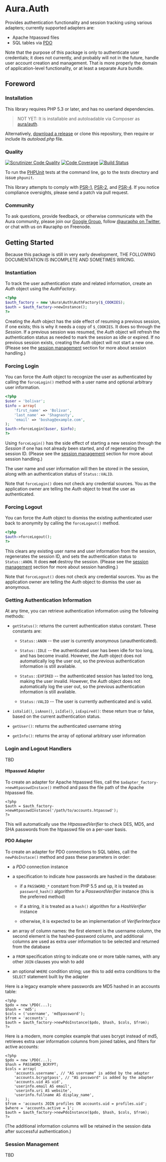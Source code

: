 # Aura.Auth

Provides authentication functionality and session tracking using various adapters; currently supported adapters are:

- Apache htpasswd files
- SQL tables via [PDO](http://php.net/pdo)

Note that the purpose of this package is only to authenticate user credentials; it does not currently, and probably will not in the future, handle user account creation and management. That is more properly the domain of application-level functionality, or at least a separate Aura bundle.

## Foreword

### Installation

This library requires PHP 5.3 or later, and has no userland dependencies.

> NOT YET: It is installable and autoloadable via Composer as [aura/auth](https://packagist.org/packages/aura/auth).

Alternatively, [download a release](https://github.com/auraphp/Aura.Auth/releases) or clone this repository, then require or include its _autoload.php_ file.

### Quality

[![Scrutinizer Code Quality](https://scrutinizer-ci.com/g/auraphp/Aura.Auth/badges/quality-score.png?b=develop-2)](https://scrutinizer-ci.com/g/auraphp/Aura.Auth/?branch=develop-2)
[![Code Coverage](https://scrutinizer-ci.com/g/auraphp/Aura.Auth/badges/coverage.png?b=develop-2)](https://scrutinizer-ci.com/g/auraphp/Aura.Auth/?branch=develop-2)
[![Build Status](https://travis-ci.org/auraphp/Aura.Auth.png?branch=develop-2)](https://travis-ci.org/auraphp/Aura.Auth)

To run the [PHPUnit][] tests at the command line, go to the _tests_ directory and issue `phpunit`.

This library attempts to comply with [PSR-1][], [PSR-2][], and [PSR-4][]. If
you notice compliance oversights, please send a patch via pull request.

[PHPUnit]: http://phpunit.de/manual/
[PSR-1]: https://github.com/php-fig/fig-standards/blob/master/accepted/PSR-1-basic-coding-standard.md
[PSR-2]: https://github.com/php-fig/fig-standards/blob/master/accepted/PSR-2-coding-style-guide.md
[PSR-4]: https://github.com/php-fig/fig-standards/blob/master/accepted/PSR-4-autoloader.md


### Community

To ask questions, provide feedback, or otherwise communicate with the Aura community, please join our [Google Group](http://groups.google.com/group/auraphp), follow [@auraphp on Twitter](http://twitter.com/auraphp), or chat with us on #auraphp on Freenode.


## Getting Started

Because this package is still in very early development, THE FOLLOWING DOCUMENTATION IS INCOMPLETE AND SOMETIMES WRONG.

### Instantiation

To track the user authentication state and related information, create an _Auth_ object using the _AuthFactory_.

```php
<?php
$auth_factory = new \Aura\Auth\AuthFactory($_COOKIES);
$auth = $auth_factory->newInstance();
?>
```

Creating the _Auth_ object has the side effect of resuming a previous session, if one exists; this is why it needs a copy of `$_COOKIES`. It does so through the _Session_. If a previous session was resumed, the _Auth_ object will refresh the authentication status as needed to mark the session as idle or expired. If no previous session exists, creating the _Auth_ object will not start a new one. (Please see the [session management](#session-management) section for more about session handling.)

### Forcing Login

You can force the _Auth_ object to recognize the user as authenticated by calling the `forceLogin()` method with a user name and optional arbitrary user information.

```php
<?php
$user = 'bolivar';
$info = array(
    'first_name' => 'Bolivar',
    'last_name' => 'Shagnasty',
    'email' => 'boshag@example.com',
);
$auth->forceLogin($user, $info);
?>
```

Using `forceLogin()` has the side effect of starting a new session through the _Session_ if one has not already been started, and of regenerating the session ID. (Please see the [session management](#session-management) section for more about session handling.)

The user name and user information will then be stored in the session, along with an authentication status of `Status::VALID`.

Note that `forceLogin()` does not check any credential sources. You as the application owner are telling the _Auth_ object to treat the user as authenticated.

### Forcing Logout

You can force the _Auth_ object to dismiss the existing authenticated user back to anonymity by calling the `forceLogout()` method.

```php
<?php
$auth->forceLogout();
?>
```
This clears any existing user name and user information from the session, regenerates the session ID, and sets the authentication status to `Status::ANON`. It does **not** destroy the session. (Please see the [session management](#session-management) section for more about session handling.)

Note that `forceLogout()` does not check any credential sources. You as the application owner are telling the _Auth_ object to dismiss the user as anonymous.

### Getting Authentication Information

At any time, you can retrieve authentication information using the following methods:

- `getStatus()`: returns the current authentication status constant. These constants are:

    - `Status::ANON` -- the user is currently anonymous (unauthenticated).

    - `Status::IDLE` -- the authenticated user has been idle for too long, and has become invalid. However, the _Auth_ object does not automatically log the user out, so the previous authentication information is still available.

    - `Status::EXPIRED` -- the authenticated session has lasted too long, making the user invalid. However, the _Auth_ object does not automatically log the user out, so the previous authentication information is still available.

    - `Status::VALID` -- The user is currently authenticated and is valid.

- `isValid()`, `isAnon()`, `isIdle()`, `isExpired()`: these return true or false, based on the current authentication status.

- `getUser()`: returns the authenticated username string

- `getInfo()`: returns the array of optional arbitrary user information


### Login and Logout Handlers

TBD

#### Htpasswd Adapter

To create an adapter for Apache htpasswd files, call the `$adapter_factory->newHtpasswdInstace()` method and pass the file path of the Apache htpasswd file.

```
<?php
$auth = $auth_factory->newHtpasswdInstance('/path/to/accounts.htpasswd');
?>
```

This will automatically use the _HtpasswdVerifier_ to check DES, MD5, and SHA passwords from the htpasswd file on a per-user basis.


#### PDO Adapter

To create an adapter for PDO connections to SQL tables, call the `newPdoInstace()` method and pass these parameters in order:

- a _PDO_ connection instance

- a specification to indicate how passwords are hashed in the database:

    - if a `PASSWORD_*` constant from PHP 5.5 and up, it is treated as `password_hash()` algorithm for a _PasswordVerifier_ instance (this is the preferred method)

    - if a string, it is treated as a `hash()` algorithm for a _HashVerifier_ instance

    - otherwise, it is expected to be an implementation of _VerifierInterface_

- an array of column names: the first element is the username column, the second element is the hashed-password column, and additional columns are used as extra user information to be selected and returned from the database

- a `FROM` specification string to indicate one or more table names, with any other `JOIN` clauses you wish to add

- an optional `WHERE` condition string; use this to add extra conditions to the `SELECT` statement built by the adapter

Here is a legacy example where passwords are MD5 hashed in an accounts table:

```
<?php
$pdo = new \PDO(...);
$hash = 'md5';
$cols = ('username', 'md5password');
$from = 'accounts';
$auth = $auth_factory->newPdoInstance($pdo, $hash, $cols, $from);
?>
```

Here is a modern, more complex example that uses bcrypt instead of md5, retrieves extra user information columns from joined tables, and filters for active accounts:

```
<?php
$pdo = new \PDO(...);
$hash = PASSWORD_BCRYPT;
$cols = array(
    'accounts.username', // "AS username" is added by the adapter
    'accounts.bcryptpass', // "AS password" is added by the adapter
    'accounts.uid AS uid',
    'userinfo.email AS email',
    'userinfo.uri AS website',
    'userinfo.fullname AS display_name',
);
$from = 'accounts JOIN profiles ON accounts.uid = profiles.uid';
$where = 'accounts.active = 1';
$auth = $auth_factory->newPdoInstance($pdo, $hash, $cols, $from);
?>
```

(The additional information columns will be retained in the session data after successful authentication.)

### Session Management

TBD

